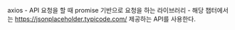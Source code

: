axios
	- API 요청을 할 때 promise 기반으로 요청을 하는 라이브러리
	- 해당 챕터에서는 https://jsonplaceholder.typicode.com/ 제공하는 API를 사용한다.
	